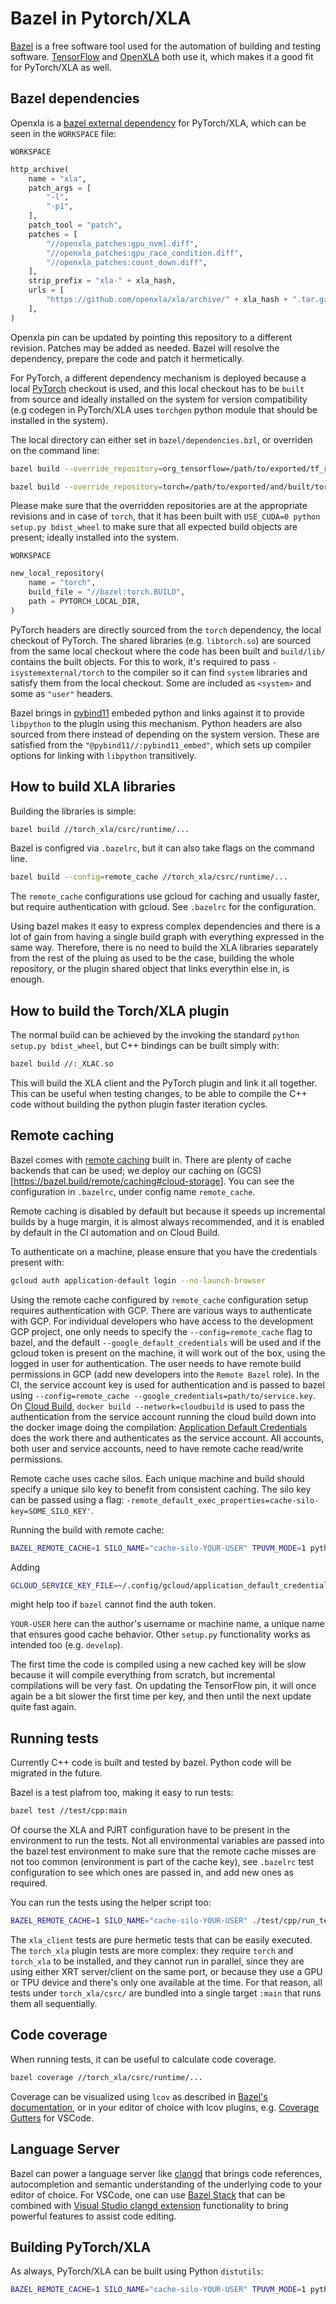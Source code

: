 # Bazel in Pytorch/XLA

[Bazel](https://bazel.build/) is a free software tool used for the
automation of building and testing software.
[TensorFlow](https://www.tensorflow.org/http) and
[OpenXLA](https://github.com/openxla/xla) both use it, which makes it a
good fit for PyTorch/XLA as well.

## Bazel dependencies

Openxla is a [bazel external dependency](https://bazel.build/external/overview) for PyTorch/XLA,
which can be seen in the `WORKSPACE` file:

`WORKSPACE`

``` python
http_archive(
    name = "xla",
    patch_args = [
        "-l",
        "-p1",
    ],
    patch_tool = "patch",
    patches = [
        "//openxla_patches:gpu_nvml.diff",
        "//openxla_patches:gpu_race_condition.diff",
        "//openxla_patches:count_down.diff",
    ],
    strip_prefix = "xla-" + xla_hash,
    urls = [
        "https://github.com/openxla/xla/archive/" + xla_hash + ".tar.gz",
    ],
)
```

Openxla pin can be updated by pointing this repository to a different
revision. Patches may be added as needed. Bazel will resolve the
dependency, prepare the code and patch it hermetically.

For PyTorch, a different dependency mechanism is deployed because a
local [PyTorch](https://github.com/pytorch/pytorch) checkout is used,
and this local checkout has to be `built` from source and ideally
installed on the system for version compatibility (e.g codegen in
PyTorch/XLA uses `torchgen` python module that should be installed in
the system).

The local directory can either set in `bazel/dependencies.bzl`, or
overriden on the command line:

``` bash
bazel build --override_repository=org_tensorflow=/path/to/exported/tf_repo //...
```

``` bash
bazel build --override_repository=torch=/path/to/exported/and/built/torch_repo //...
```

Please make sure that the overridden repositories are at the appropriate
revisions and in case of `torch`, that it has been built with
`USE_CUDA=0 python setup.py bdist_wheel` to make sure that all expected
build objects are present; ideally installed into the system.

`WORKSPACE`

``` python
new_local_repository(
    name = "torch",
    build_file = "//bazel:torch.BUILD",
    path = PYTORCH_LOCAL_DIR,
)
```

PyTorch headers are directly sourced from the `torch` dependency, the
local checkout of PyTorch. The shared libraries (e.g. `libtorch.so`) are
sourced from the same local checkout where the code has been built and
`build/lib/` contains the built objects. For this to work, it's required
to pass `-isystemexternal/torch` to the compiler so it can find `system`
libraries and satisfy them from the local checkout. Some are included as
`<system>` and some as `"user"` headers.

Bazel brings in [pybind11](https://github.com/pybind/pybind11) embeded
python and links against it to provide `libpython` to the plugin using
this mechanism. Python headers are also sourced from there instead of
depending on the system version. These are satisfied from the
`"@pybind11//:pybind11_embed"`, which sets up compiler options for
linking with `libpython` transitively.

## How to build XLA libraries

Building the libraries is simple:

``` bash
bazel build //torch_xla/csrc/runtime/...
```

Bazel is configred via `.bazelrc`, but it can also take flags on the
command line.

``` bash
bazel build --config=remote_cache //torch_xla/csrc/runtime/...
```

The `remote_cache` configurations use gcloud for caching and usually
faster, but require authentication with gcloud. See `.bazelrc` for the
configuration.

Using bazel makes it easy to express complex dependencies and there is a
lot of gain from having a single build graph with everything expressed
in the same way. Therefore, there is no need to build the XLA libraries
separately from the rest of the pluing as used to be the case, building
the whole repository, or the plugin shared object that links everythin
else in, is enough.

## How to build the Torch/XLA plugin

The normal build can be achieved by the invoking the standard
`python setup.py bdist_wheel`, but C++ bindings can be built simply
with:

``` bash
bazel build //:_XLAC.so
```

This will build the XLA client and the PyTorch plugin and link it all
together. This can be useful when testing changes, to be able to compile
the C++ code without building the python plugin faster iteration cycles.

## Remote caching

Bazel comes with [remote caching](https://bazel.build/remote/caching)
built in. There are plenty of cache backends that can be used; we deploy
our caching on
(GCS)\[<https://bazel.build/remote/caching#cloud-storage>\]. You can see
the configuration in `.bazelrc`, under config name `remote_cache`.

Remote caching is disabled by default but because it speeds up
incremental builds by a huge margin, it is almost always recommended,
and it is enabled by default in the CI automation and on Cloud Build.

To authenticate on a machine, please ensure that you have the
credentials present with:

``` bash
gcloud auth application-default login --no-launch-browser
```

Using the remote cache configured by `remote_cache` configuration setup
requires authentication with GCP. There are various ways to authenticate
with GCP. For individual developers who have access to the development
GCP project, one only needs to specify the `--config=remote_cache` flag
to bazel, and the default `--google_default_credentials` will be used
and if the gcloud token is present on the machine, it will work out of
the box, using the logged in user for authentication. The user needs to
have remote build permissions in GCP (add new developers into the
`Remote Bazel` role). In the CI, the service account key is used for
authentication and is passed to bazel using
`--config=remote_cache --google_credentials=path/to/service.key`. On
[Cloud Build](https://cloud.google.com/build),
`docker build --network=cloudbuild` is used to pass the authentication
from the service account running the cloud build down into the docker
image doing the compilation: [Application Default
Credentials](https://cloud.google.com/docs/authentication/provide-credentials-adc)
does the work there and authenticates as the service account. All
accounts, both user and service accounts, need to have remote cache
read/write permissions.

Remote cache uses cache silos. Each unique machine and build should
specify a unique silo key to benefit from consistent caching. The silo
key can be passed using a flag:
`-remote_default_exec_properties=cache-silo-key=SOME_SILO_KEY'`.

Running the build with remote cache:

``` bash
BAZEL_REMOTE_CACHE=1 SILO_NAME="cache-silo-YOUR-USER" TPUVM_MODE=1 python setup.py bdist_wheel
```

Adding

``` bash
GCLOUD_SERVICE_KEY_FILE=~/.config/gcloud/application_default_credentials.json
```

might help too if `bazel` cannot find the auth token.

`YOUR-USER` here can the author's username or machine name, a unique
name that ensures good cache behavior. Other `setup.py` functionality
works as intended too (e.g. `develop`).

The first time the code is compiled using a new cached key will be slow
because it will compile everything from scratch, but incremental
compilations will be very fast. On updating the TensorFlow pin, it will
once again be a bit slower the first time per key, and then until the
next update quite fast again.

## Running tests

Currently C++ code is built and tested by bazel. Python code will be
migrated in the future.

Bazel is a test plafrom too, making it easy to run tests:

``` bash
bazel test //test/cpp:main
```

Of course the XLA and PJRT configuration have to be present in the
environment to run the tests. Not all environmental variables are passed
into the bazel test environment to make sure that the remote cache
misses are not too common (environment is part of the cache key), see
`.bazelrc` test configuration to see which ones are passed in, and add
new ones as required.

You can run the tests using the helper script too:

``` bash
BAZEL_REMOTE_CACHE=1 SILO_NAME="cache-silo-YOUR-USER" ./test/cpp/run_tests.sh -R
```

The `xla_client` tests are pure hermetic tests that can be easily
executed. The `torch_xla` plugin tests are more complex: they require
`torch` and `torch_xla` to be installed, and they cannot run in
parallel, since they are using either XRT server/client on the same
port, or because they use a GPU or TPU device and there's only one
available at the time. For that reason, all tests under
`torch_xla/csrc/` are bundled into a single target `:main` that runs
them all sequentially.

## Code coverage

When running tests, it can be useful to calculate code coverage.

``` bash
bazel coverage //torch_xla/csrc/runtime/...
```

Coverage can be visualized using `lcov` as described in [Bazel's
documentation](https://bazel.build/configure/coverage), or in your
editor of choice with lcov plugins, e.g. [Coverage
Gutters](https://marketplace.visualstudio.com/items?itemName=ryanluker.vscode-coverage-gutters)
for VSCode.

## Language Server

Bazel can power a language server like [clangd](https://clangd.llvm.org/) that brings code references,
autocompletion and semantic understanding of the underlying code to your
editor of choice. For VSCode, one can use [Bazel Stack](https://github.com/stackb/bazel-stack-vscode-cc) 
that can be combined with [Visual Studio clangd extension](https://marketplace.visualstudio.com/items?itemName=llvm-vs-code-extensions.vscode-clangd)
functionality to bring powerful features to assist code editing.

## Building PyTorch/XLA

As always, PyTorch/XLA can be built using Python `distutils`:

``` bash
BAZEL_REMOTE_CACHE=1 SILO_NAME="cache-silo-YOUR-USER" TPUVM_MODE=1 python setup.py bdist_wheel
```
